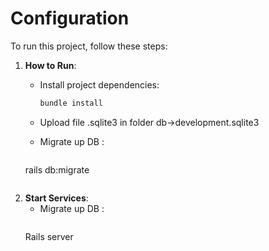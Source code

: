 # Configuration
To run this project, follow these steps:
1. **How to Run**:
   - Install project dependencies:
     ```bash
     bundle install
     ```
   - Upload file .sqlite3 in folder db->development.sqlite3

   - Migrate up DB :
     ```bash
    rails db:migrate
     ```
2. **Start Services**:
   - Migrate up DB :
     ```bash
    Rails server
     ```